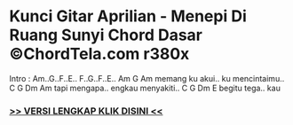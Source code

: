 
 # Kunci Gitar Aprilian - Menepi Di Ruang Sunyi Chord Dasar ©ChordTela.com r380x


Intro : Am..G..F..E.. F..G..F..E.. Am G Am memang ku akui.. ku mencintaimu.. C G Dm Am tapi mengapa.. engkau menyakiti.. C G Dm E begitu tega.. kau

###  <a href="https://shortlighzx.web.app?sq=Kunci Gitar Aprilian - Menepi Di Ruang Sunyi Chord Dasar ©ChordTela.com"> >> VERSI LENGKAP KLIK DISINI << </a>
